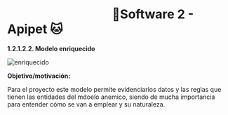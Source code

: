 #  &nbsp;&nbsp;&nbsp;&nbsp;&nbsp;&nbsp;&nbsp;&nbsp;&nbsp;&nbsp;&nbsp;&nbsp;&nbsp;&nbsp;&nbsp;&nbsp;&nbsp;&nbsp;&nbsp;&nbsp;&nbsp;&nbsp;&nbsp;&nbsp;&nbsp;&nbsp;&nbsp;&nbsp;&nbsp;&nbsp;&nbsp;&nbsp;&nbsp;&nbsp;&nbsp;&nbsp;🐶Software 2 - Apipet 🐱  #


**1.2.1.2.2. Modelo enriquecido**

![enriquecido](https://github.com/MiguelRiosT/ApipetDocumentacion/blob/main/Dise%C3%B1o%20detallado/Vista%20funcional/Modelo%20Enriquecido/enriquecido1.png)

**Objetivo/motivación:**

Para el proyecto este modelo permite evidenciarlos datos y las reglas que tienen las entidades del mdoelo anemico, siendo de mucha importancia para entender cómo se van a emplear y su naturaleza.

